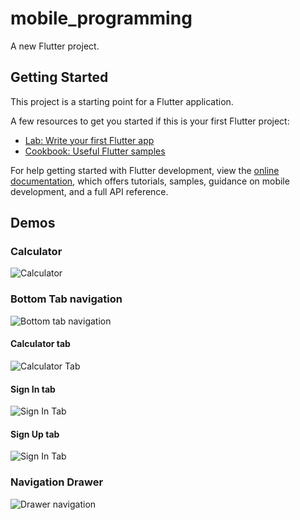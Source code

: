 # mobile_programming

A new Flutter project.

## Getting Started

This project is a starting point for a Flutter application.

A few resources to get you started if this is your first Flutter project:

- [Lab: Write your first Flutter app](https://docs.flutter.dev/get-started/codelab)
- [Cookbook: Useful Flutter samples](https://docs.flutter.dev/cookbook)

For help getting started with Flutter development, view the
[online documentation](https://docs.flutter.dev/), which offers tutorials,
samples, guidance on mobile development, and a full API reference.

## Demos

### Calculator

![Calculator](./screenshots/calculator.jpeg)

### Bottom Tab navigation

![Bottom tab navigation](./screenshots/calculator-tab.jpeg)

#### Calculator tab

![Calculator Tab](./screenshots/calculator-tab.jpeg)

#### Sign In tab

![Sign In Tab](./screenshots/sign-in-tab.jpeg)

#### Sign Up tab

![Sign In Tab](./screenshots/sign-up-tab.jpeg)

### Navigation Drawer

![Drawer navigation](./screenshots/drawer.jpeg)
